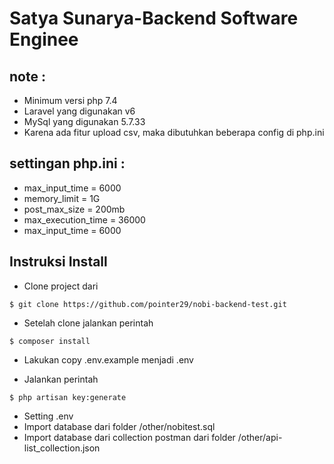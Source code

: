 # Satya Sunarya-Backend Software Enginee

## note : 

- Minimum versi php 7.4
- Laravel yang digunakan v6
- MySql yang digunakan 5.7.33
- Karena ada fitur upload csv, maka dibutuhkan beberapa config di php.ini

## settingan php.ini : 
- max_input_time = 6000
- memory_limit = 1G
- post_max_size = 200mb
- max_execution_time = 36000
- max_input_time = 6000

## Instruksi Install

- Clone project dari
```
$ git clone https://github.com/pointer29/nobi-backend-test.git
```

- Setelah clone jalankan perintah 
```
$ composer install
```

- Lakukan copy .env.example menjadi .env

- Jalankan perintah 
```
$ php artisan key:generate
```

- Setting .env
- Import database dari folder /other/nobitest.sql
- Import database dari collection postman dari folder /other/api-list_collection.json